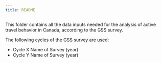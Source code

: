 ```yaml
---
title: README
---
```


This folder contains all the data inputs needed for the analysis of active travel behavior in Canada, according to the GSS survey.

The following cycles of the GSS survey are used:

- Cycle X Name of Survey (year)
- Cycle Y Name of Survey (year)
